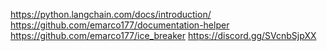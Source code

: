https://python.langchain.com/docs/introduction/
https://github.com/emarco177/documentation-helper
https://github.com/emarco177/ice_breaker
https://discord.gg/SVcnbSjpXX